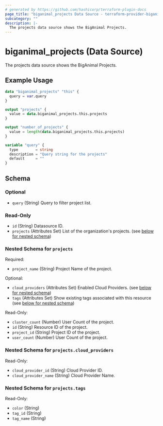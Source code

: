 ```yaml
---
# generated by https://github.com/hashicorp/terraform-plugin-docs
page_title: "biganimal_projects Data Source - terraform-provider-biganimal"
subcategory: ""
description: |-
  The projects data source shows the BigAnimal Projects.
---
```


# biganimal_projects (Data Source)

The projects data source shows the BigAnimal Projects.

## Example Usage

```terraform
data "biganimal_projects" "this" {
  query = var.query
}

output "projects" {
  value = data.biganimal_projects.this.projects
}

output "number_of_projects" {
  value = length(data.biganimal_projects.this.projects)
}

variable "query" {
  type        = string
  description = "Query string for the projects"
  default     = ""
}
```

<!-- schema generated by tfplugindocs -->
## Schema

### Optional

- `query` (String) Query to filter project list.

### Read-Only

- `id` (String) Datasource ID.
- `projects` (Attributes Set) List of the organization's projects. (see [below for nested schema](#nestedatt--projects))

<a id="nestedatt--projects"></a>
### Nested Schema for `projects`

Required:

- `project_name` (String) Project Name of the project.

Optional:

- `cloud_providers` (Attributes Set) Enabled Cloud Providers. (see [below for nested schema](#nestedatt--projects--cloud_providers))
- `tags` (Attributes Set) Show existing tags associated with this resource (see [below for nested schema](#nestedatt--projects--tags))

Read-Only:

- `cluster_count` (Number) User Count of the project.
- `id` (String) Resource ID of the project.
- `project_id` (String) Project ID of the project.
- `user_count` (Number) User Count of the project.

<a id="nestedatt--projects--cloud_providers"></a>
### Nested Schema for `projects.cloud_providers`

Read-Only:

- `cloud_provider_id` (String) Cloud Provider ID.
- `cloud_provider_name` (String) Cloud Provider Name.


<a id="nestedatt--projects--tags"></a>
### Nested Schema for `projects.tags`

Read-Only:

- `color` (String)
- `tag_id` (String)
- `tag_name` (String)
